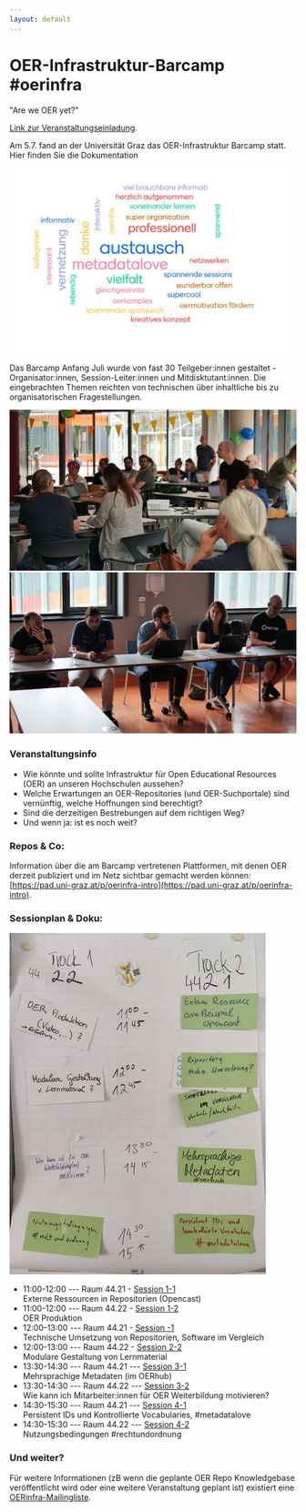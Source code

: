 ```yaml
---
layout: default
---
```

# OER-Infrastruktur-Barcamp #oerinfra
"Are we OER yet?"

[Link zur Veranstaltungseinladung](./invite.html).

Am 5.7. fand an der Universität Graz das OER-Infrastruktur Barcamp statt. Hier finden Sie die Dokumentation

![OER-Infrastruktur-Barcamp-Tagcloud](images/tagcloud.jpg)

Das Barcamp Anfang Juli wurde von fast 30 Teilgeber:innen gestaltet -  Organisator:innen, Session-Leiter:innen und Mitdisktutant:innen. Die eingebrachten Themen reichten von technischen über inhaltliche bis zu organisatorischen Fragestellungen. 

![OER-Infrastruktur-Foto1](images/P1002398.JPG)
![OER-Infrastruktur-Foto2](images/oer1002449.JPG)

### Veranstaltungsinfo
* Wie könnte und sollte Infrastruktur für Open Educational Resources (OER) an unseren Hochschulen aussehen?
* Welche Erwartungen an OER-Repositories (und OER-Suchportale) sind vernünftig, welche Hoffnungen sind berechtigt?
* Sind die derzeitigen Bestrebungen auf dem richtigen Weg?
* Und wenn ja: ist es noch weit?

### Repos & Co: 
Information über die am Barcamp vertretenen Plattformen, mit denen OER derzeit publiziert und im Netz sichtbar gemacht werden können: 
[https://pad.uni-graz.at/p/oerinfra-intro](https://pad.uni-graz.at/p/oerinfra-intro).

### Sessionplan & Doku: 
![OER-Infrastruktur-Barcamp-Sessionplan](images/sessionlist.jpg)

* 11:00-12:00 --- Raum 44.21 - [Session 1-1](./assets/oerinfra1-1.html)   
Externe Ressourcen in Repositorien (Opencast)
* 11:00-12:00 --- Raum 44.22 - [Session 1-2](./assets/oerinfra1-2.html)  
OER Produktion
* 12:00-13:00 --- Raum 44.21 - [Session -1](./assets/oerinfra2-1.html)  
Technische Umsetzung von Repositorien, Software im Vergleich
* 12:00-13:00 --- Raum 44.22 - [Session 2-2](./assets/oerinfra2-2.html)  
Modulare Gestaltung von Lernmaterial 
* 13:30-14:30 --- Raum 44.21 --- [Session 3-1](./assets/oerinfra3-1.html)  
Mehrsprachige Metadaten (im OERhub) 
* 13:30-14:30 --- Raum 44.22 --- [Session 3-2](./assets/oerinfra3-2.html)  
Wie kann ich Mitarbeiter:innen für OER Weiterbildung motivieren? 
* 14:30-15:30 --- Raum 44.21 --- [Session 4-1](./assets/oerinfra4-1.html)  
Persistent IDs und Kontrollierte Vocabularies, #metadatalove
* 14:30-15:30 --- Raum 44.22 --- [Session 4-2](./assets/oerinfra4-2.html)  
Nutzungsbedingungen #rechtundordnung 

### Und weiter? 
Für weitere Informationen (zB wenn die geplante OER Repo Knowledgebase veröffentlicht wird oder eine weitere Veranstaltung geplant ist) existiert eine [OERinfra-Mailingliste](mailto:oer@uibk.ac.at).

